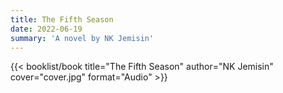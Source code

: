 ```yaml
---
title: The Fifth Season
date: 2022-06-19
summary: 'A novel by NK Jemisin'
---
```


{{< booklist/book
title="The Fifth Season"
author="NK Jemisin"
cover="cover.jpg"
format="Audio" >}}
